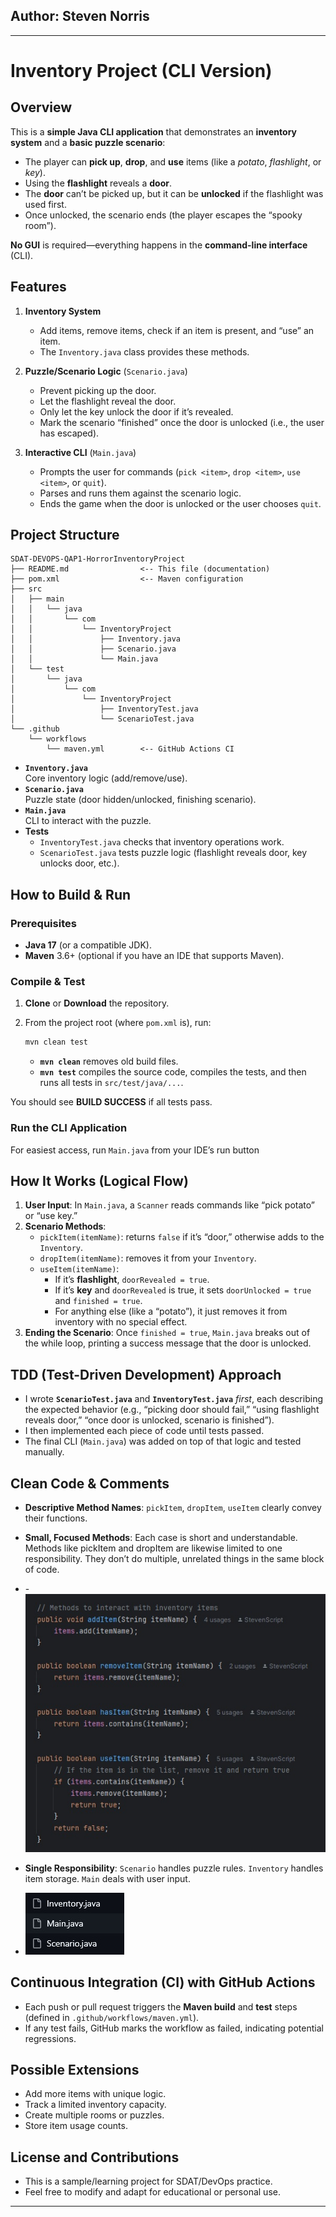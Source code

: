 
## Author: Steven Norris

---

# Inventory Project (CLI Version)

## Overview

This is a **simple Java CLI application** that demonstrates an **inventory system** and a **basic puzzle scenario**:

- The player can **pick up**, **drop**, and **use** items (like a *potato*, *flashlight*, or *key*).  
- Using the **flashlight** reveals a **door**.  
- The **door** can’t be picked up, but it can be **unlocked** if the flashlight was used first.  
- Once unlocked, the scenario ends (the player escapes the “spooky room”).

**No GUI** is required—everything happens in the **command-line interface** (CLI).  

## Features

1. **Inventory System**  
   - Add items, remove items, check if an item is present, and “use” an item.  
   - The `Inventory.java` class provides these methods.

2. **Puzzle/Scenario Logic** (`Scenario.java`)  
   - Prevent picking up the door.  
   - Let the flashlight reveal the door.  
   - Only let the key unlock the door if it’s revealed.  
   - Mark the scenario “finished” once the door is unlocked (i.e., the user has escaped).

3. **Interactive CLI** (`Main.java`)  
   - Prompts the user for commands (`pick <item>`, `drop <item>`, `use <item>`, or `quit`).  
   - Parses and runs them against the scenario logic.  
   - Ends the game when the door is unlocked or the user chooses `quit`.

## Project Structure


```
SDAT-DEVOPS-QAP1-HorrorInventoryProject
├── README.md                <-- This file (documentation)
├── pom.xml                  <-- Maven configuration
├── src
│   ├── main
│   │   └── java
│   │       └── com
│   │           └── InventoryProject
│   │               ├── Inventory.java
│   │               ├── Scenario.java
│   │               └── Main.java
│   └── test
│       └── java
│           └── com
│               └── InventoryProject
│                   ├── InventoryTest.java
│                   └── ScenarioTest.java
└── .github
    └── workflows
        └── maven.yml        <-- GitHub Actions CI
```

- **`Inventory.java`**  
  Core inventory logic (add/remove/use).  
- **`Scenario.java`**  
  Puzzle state (door hidden/unlocked, finishing scenario).  
- **`Main.java`**  
  CLI to interact with the puzzle.  
- **Tests**  
  - `InventoryTest.java` checks that inventory operations work.  
  - `ScenarioTest.java` tests puzzle logic (flashlight reveals door, key unlocks door, etc.).

## How to Build & Run

### Prerequisites
- **Java 17** (or a compatible JDK).  
- **Maven** 3.6+ (optional if you have an IDE that supports Maven).

### Compile & Test

1. **Clone** or **Download** the repository.  
2. From the project root (where `pom.xml` is), run:

   ```bash
   mvn clean test
   ```
   - **`mvn clean`** removes old build files.
   - **`mvn test`** compiles the source code, compiles the tests, and then runs all tests in `src/test/java/...`.

You should see **BUILD SUCCESS** if all tests pass.

### Run the CLI Application

For easiest access, run `Main.java` from your IDE’s run button

## How It Works (Logical Flow)

1. **User Input**: In `Main.java`, a `Scanner` reads commands like “pick potato” or “use key.”  
2. **Scenario Methods**: 
   - `pickItem(itemName)`: returns `false` if it’s “door,” otherwise adds to the `Inventory`.  
   - `dropItem(itemName)`: removes it from your `Inventory`.  
   - `useItem(itemName)`: 
     - If it’s **flashlight**, `doorRevealed = true`.  
     - If it’s **key** and `doorRevealed` is true, it sets `doorUnlocked = true` and `finished = true`.  
     - For anything else (like a “potato”), it just removes it from inventory with no special effect.  
3. **Ending the Scenario**: Once `finished = true`, `Main.java` breaks out of the while loop, printing a success message that the door is unlocked.  

## TDD (Test-Driven Development) Approach

- I wrote **`ScenarioTest.java`** and **`InventoryTest.java`** *first*, each describing the expected behavior (e.g., “picking door should fail,” “using flashlight reveals door,” “once door is unlocked, scenario is finished”).  
- I then implemented each piece of code until tests passed.  
- The final CLI (`Main.java`) was added on top of that logic and tested manually.

## Clean Code & Comments

- **Descriptive Method Names**: `pickItem`, `dropItem`, `useItem` clearly convey their functions.
- **Small, Focused Methods**: Each case is short and understandable. Methods like pickItem and dropItem are likewise limited to one responsibility. They don’t do multiple, unrelated things in the same block of code.
- -![Screenshot](docs/images/screenshot2.jpg) 
  
- **Single Responsibility**: `Scenario` handles puzzle rules. `Inventory` handles item storage. `Main` deals with user input.
- ![Screenshot](docs/images/screenshot1.jpg)   

## Continuous Integration (CI) with GitHub Actions

- Each push or pull request triggers the **Maven build** and **test** steps (defined in `.github/workflows/maven.yml`).  
- If any test fails, GitHub marks the workflow as failed, indicating potential regressions.

## Possible Extensions

- Add more items with unique logic.  
- Track a limited inventory capacity.  
- Create multiple rooms or puzzles.  
- Store item usage counts.  


## License and Contributions

- This is a sample/learning project for SDAT/DevOps practice.  
- Feel free to modify and adapt for educational or personal use.  

---
